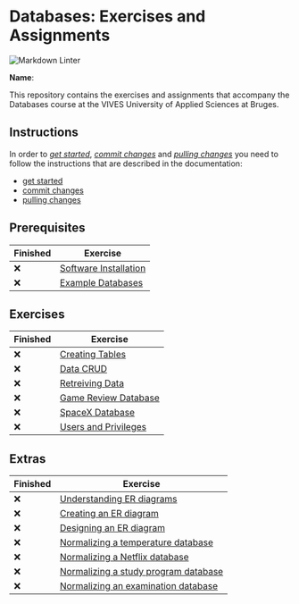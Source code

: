 # Databases: Exercises and Assignments

![Markdown Linter](../../workflows/Markdown%20Linter/badge.svg?branch=master)

**Name**: <!-- TODO: fill in your full name here, firstname and lastname -->

This repository contains the exercises and assignments that accompany the Databases course at the VIVES University of Applied Sciences at Bruges.

## Instructions

In order to *[get started](./docs/get-started.md)*, *[commit changes](./docs/commit-changes.md)* and *[pulling changes](./docs/pull-changes.md)* you need to follow the instructions that are described in the documentation:

* [get started](./docs/get-started.md)
* [commit changes](./docs/commit-changes.md)
* [pulling changes](./docs/pull-changes.md)

## Prerequisites

Finished | Exercise
---------|----------
:x: | [Software Installation](01-software-installation/index.md)
:x: | [Example Databases](02-example-databases/index.md)

## Exercises

Finished | Exercise
---------|----------
:x: | [Creating Tables](03-create-databases/index.md)
:x: | [Data CRUD](04-data-crud/README.md)
:x: | [Retreiving Data](05-retreiving-data/README.md)
:x: | [Game Review Database](06-gamereview-database/README.md)
:x: | [SpaceX Database](07-spacex-database/README.md)
:x: | [Users and Privileges](08-users-and-privileges/README.md)

## Extras

Finished | Exercise
---------|----------
:x: | [Understanding ER diagrams](x01-understanding-er-diagrams/README.md)
:x: | [Creating an ER diagram](x02-creating-er-diagram/README.md)
:x: | [Designing an ER diagram](x03-designing-er-diagram/README.md)
:x: | [Normalizing a temperature database](x04-normalizing-temperature-db/README.md)
:x: | [Normalizing a Netflix database](x05-normalizing-netflix-db/README.md)
:x: | [Normalizing a study program database](x06-normalizing-study-program-db/README.md)
:x: | [Normalizing an examination database](x07-normalizing-examination-db/README.md)
